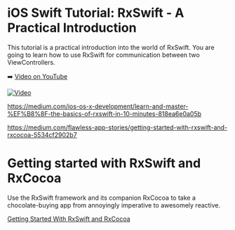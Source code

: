# iOS Swift Tutorial: RxSwift - A Practical Introduction

This tutorial is a practical introduction into the world of RxSwift. You are going to learn how to use RxSwift for communication between two ViewControllers. 

➡️ [Video on YouTube](https://youtu.be/2m92mRI8l7U)

[![Video](https://img.youtube.com/vi/2m92mRI8l7U/0.jpg)](https://www.youtube.com/watch?v=2m92mRI8l7U)

https://medium.com/ios-os-x-development/learn-and-master-%EF%B8%8F-the-basics-of-rxswift-in-10-minutes-818ea6e0a05b

https://medium.com/flawless-app-stories/getting-started-with-rxswift-and-rxcocoa-5534cf2902b7



# Getting started with RxSwift and RxCocoa

Use the RxSwift framework and its companion RxCocoa to take a chocolate-buying app from annoyingly imperative to awesomely reactive.

[Getting Started With RxSwift and RxCocoa](https://www.raywenderlich.com/1228891-getting-started-with-rxswift-and-rxcocoa)

